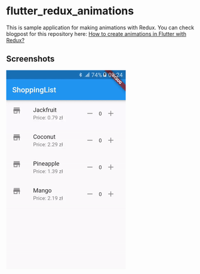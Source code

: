 # flutter_redux_animations

This is sample application for making animations with Redux. You can check blogpost for this repository here: [How to create animations in Flutter with Redux?](https://medium.com/@pszklarska/how-to-create-animations-in-flutter-with-redux-e04ec70afbc9)

## Screenshots

![Application screenshot](screenshots/main.gif)
